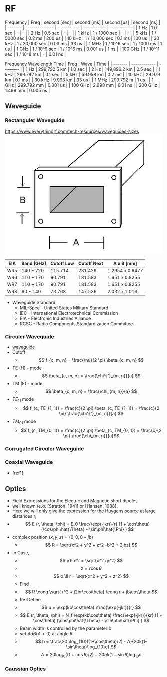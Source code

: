 # RF

Frequency
| Freq    | second [sec]   | second [ms] | second [us] | second [ns] |
| ------- | -------------- | ----------- | ----------- | ----------- |
| 1 Hz    | 1.0 sec        | -           | -           |
| 2 Hz    | 0.5 sec        | -           | -           |
| 1 kHz   | 1 / 1000 sec   | -           | -           |
| 5 kHz   | 1 / 5000 sec   | 0.2 ms      | 200 us      |
| 10 kHz  | 1 / 10,000 sec | 0.1 ms      | 100 us      |
| 30 kHz  | 1 / 30,000 sec | 0.03 ms     | 33 us       |
| 1 MHz   | 1 / 10^6 sec   | 1 / 1000 ms | 1 us        |
| 1 GHz   | 1 / 10^9 sec   | 1 / 10^6 ms | 0.001 us    | 1 ns        |
| 100 GHz | 1 / 10^11 sec  | 1 / 10^8 ms | -           | 0.01 ns     |

Frequency Wavelength Time
| Freq    | Wave         | Time     |
| ------- | ------------ | -------- |
| 1 Hz    | 299,792.5 km | 1.0 sec  |
| 2 Hz    | 149,896.2 km | 0.5 sec  |
| 1 kHz   | 299.792 km   | 0.1 sec  |
| 5 kHz   | 59.958 km    | 0.2 ms   |
| 10 kHz  | 29.979 km    | 0.1 ms   |
| 30 kHz  | 9.993 km     | 33 us    |
| 1 MHz   | 299.792 m    | 1 us     |
| 1 GHz   | 299.792 mm   | 0.001 us |
| 100 GHz | 2.998 mm     | 0.01 ns  |
| 200 GHz | 1.499 mm     | 0.005 ns |

## Waveguide

### Rectanguler Waveguide

<https://www.everythingrf.com/tech-resources/waveguides-sizes>
![waveguide](./waveguide.jpg)

| EIA | Band [GHz] | Cutoff Low | Cutoff Next | A x B [mm]      |
| --- | ---------- | ---------- | ----------- | --------------- |
| WR5 | 140 ~ 220  | 115.714    | 231.429     | 1.2954 x 0.6477 |
| WR6 | 110 ~ 170  | 90.791     | 181.583     | 1.651 x 0.8255  |
| WR7 | 110 ~ 170  | 90.791     | 181.583     | 1.651 x 0.8255  |
| WR8 | 90 ~ 140   | 73.768     | 147.536     | 2.032 x 1.016   |

- Waveguide Standard
  - MIL-Spec - United States Military Standard
  - IEC - International Electrotechnical Commission
  - EIA - Electronic Industries Alliance
  - RCSC - Radio Components Standardization Committee

### Circuler Waveguide

- [waveguide](https://www.qwed.eu/CircularWaveguides.pdf)
- Cutoff
  - $$ f_{c, m, n} = \frac{\nu}{2 \pi} \beta_{c, m, n} $$
- TE (H) - mode
  - $$ \beta_{c, m, n} = \frac{\chi^{'}_{m, n}}{a} $$
- TM (E) - mode
  - $$ \beta_{c, m, n} = \frac{\chi_{m, n}}{a} $$
- $TE_{11}$ mode
  - $$ f_{c, TE_{1, 1}} = \frac{c}{2 \pi} \beta_{c, TE_{1, 1}} = \frac{c}{2 \pi} \frac{\chi^{'}_{m, n}}{a} $$
- $TM_{01}$ mode
  - $$ f_{c, TM_{0, 1}} = \frac{c}{2 \pi} \beta_{c, TM_{0, 1}} = \frac{c}{2 \pi} \frac{\chi_{m, n}}{a}$$

### Corrugated Circuler Waveguide

### Coaxial Waveguide

- [ref1]

## Optics

- Field Expressions for the Electric and Magnetic short dipoles
- well known (e.g. [Stratton, 1941] or [Hansen, 1988].
- Here we will only give the expression for the Huygens source at large distances r,
- $$ E (r, \theta, \phi) = E_0 \frac{\exp(-jkr)}{r} (1 + \cos\theta) (\cos\phi\hat{\Theta} - \sin\phi\hat{\Phi} ) $$
- complex position $(x, y, z) = (0, 0, 0 - jb)$
  - $$ R = \sqrt{x^2 + y^2 + z^2 -b^2 + 2jbz} $$
- In Case,
  - $$ \rho^2 = \sqrt{x^2+y^2} $$
  - $$ z = r\cos \theta $$
  - $$ b \ll r = \sqrt{x^2 + y^2 + z^2} $$
  - Find
  - $$ R \cong \sqrt{ r^2 + j2br\cos\theta} \cong r + jb\cos\theta $$
  - Re-Define
  - $$ u = \exp(kb\cos\theta) \frac{\exp(-jkr)}{r} $$
  - $$ E (r, \theta, \phi) = N_f \exp(kb\cos\theta) \frac{\exp(-jkr)}{kr} (1 + \cos\theta) (\cos\phi\hat{\Theta} - \sin\phi\hat{\Phi} ) $$
  - Beam width is controlled by the parameter $b$
  - set $AdB (A < 0)$ at angle $\theta$
  - $$ b = \frac{20 \log_{10}((1+\cos\theta)/2) - A}{20k(1-\sin\theta)\log_{10}e} $$
  - $$ A = 20 \log_{10}((1+\cos\theta)/2) - 20bk(1-\sin\theta)\log_{10}e$$

### Gaussian Optics
